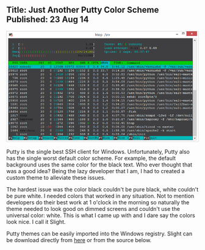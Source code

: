 Title: Just Another Putty Color Scheme
Published: 23 Aug 14
---

![Screenshot of the new colors](/content/images/2014/Aug/2014-08-23_19-51-12.png)

Putty is the single best SSH client for Windows. Unfortunately, Putty also has the single worst default color scheme. For example, the default background uses the same color for the black text. Who ever thought that was a good idea? Being the lazy developer that I am, I had to created a custom theme to alleviate these issues. 

The hardest issue was the color black couldn't be pure black, white couldn't be pure white. I needed colors that worked in any situation. Not to mention developers do their best work at 1 o'clock in the morning so naturally the theme needed to look good on dimmed screens and couldn't use the universal color: white. This is what I came up with and I dare say the colors look nice. I call it Slight. 

Putty themes can be easily imported into the Windows registry. Slight can be download directly from [here](https://gist.github.com/Silvenga/13d2f20d807b4a5c3ce3/raw/slight-putty-theme.reg) or from the source below. 

<code data-gist-id="13d2f20d807b4a5c3ce3"></code>